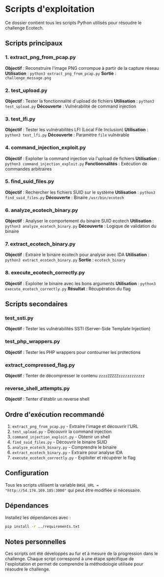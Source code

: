 # Scripts d'exploitation

Ce dossier contient tous les scripts Python utilisés pour résoudre le challenge Ecotech.

## Scripts principaux

### 1. extract_png_from_pcap.py
**Objectif** : Reconstruire l'image PNG corrompue à partir de la capture réseau
**Utilisation** : `python3 extract_png_from_pcap.py`
**Sortie** : `challenge_message.png`

### 2. test_upload.py
**Objectif** : Tester la fonctionnalité d'upload de fichiers
**Utilisation** : `python3 test_upload.py`
**Découverte** : Vulnérabilité de command injection

### 3. test_lfi.py
**Objectif** : Tester les vulnérabilités LFI (Local File Inclusion)
**Utilisation** : `python3 test_lfi.py`
**Découverte** : Paramètre `file` vulnérable

### 4. command_injection_exploit.py
**Objectif** : Exploiter la command injection via l'upload de fichiers
**Utilisation** : `python3 command_injection_exploit.py`
**Fonctionnalités** : Exécution de commandes arbitraires

### 5. find_suid_files.py
**Objectif** : Rechercher les fichiers SUID sur le système
**Utilisation** : `python3 find_suid_files.py`
**Découverte** : Binaire `/usr/bin/ecotech`

### 6. analyze_ecotech_binary.py
**Objectif** : Analyser le comportement du binaire SUID ecotech
**Utilisation** : `python3 analyze_ecotech_binary.py`
**Découverte** : Logique de validation du binaire

### 7. extract_ecotech_binary.py
**Objectif** : Extraire le binaire ecotech pour analyse avec IDA
**Utilisation** : `python3 extract_ecotech_binary.py`
**Sortie** : `ecotech_binary`

### 8. execute_ecotech_correctly.py
**Objectif** : Exploiter le binaire avec les bons arguments
**Utilisation** : `python3 execute_ecotech_correctly.py`
**Résultat** : Récupération du flag

## Scripts secondaires

### test_ssti.py
**Objectif** : Tester les vulnérabilités SSTI (Server-Side Template Injection)

### test_php_wrappers.py
**Objectif** : Tester les PHP wrappers pour contourner les protections

### extract_compressed_flag.py
**Objectif** : Tenter de décompresser le contenu `zzzzZZZZZzzzzzzzzzzzz`

### reverse_shell_attempts.py
**Objectif** : Tenter d'établir un reverse shell

## Ordre d'exécution recommandé

1. `extract_png_from_pcap.py` - Extraire l'image et découvrir l'URL
2. `test_upload.py` - Découvrir la command injection
3. `command_injection_exploit.py` - Obtenir un shell
4. `find_suid_files.py` - Découvrir le binaire SUID
5. `analyze_ecotech_binary.py` - Comprendre le binaire
6. `extract_ecotech_binary.py` - Extraire pour analyse IDA
7. `execute_ecotech_correctly.py` - Exploiter et récupérer le flag

## Configuration

Tous les scripts utilisent la variable `BASE_URL = "http://54.174.169.185:3000"` qui peut être modifiée si nécessaire.

## Dépendances

Installez les dépendances avec :
```bash
pip install -r ../requirements.txt
```

## Notes personnelles

Ces scripts ont été développés au fur et à mesure de la progression dans le challenge. Chaque script correspond à une étape spécifique de l'exploitation et permet de comprendre la méthodologie utilisée pour résoudre le challenge.
